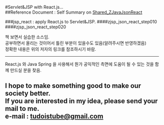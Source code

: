 #Servlet&JSP with React.js...  
##Reference Document : Self Summary on [Shared_ZJavaJsonReact](https://drive.google.com/open?id=1ajQ8ghW5v3eBNL1k753A9gjAiCvV1u_zxX65zV5rKmE "summarized by tudoistube@gmail" )  

###jsp_react : apply React.js to Servlet&JSP.
####zjsp_json_react_step010
####zjsp_json_react_step020

    
책 보면서 실습한 소스임.  
공부하면서 올리는 것이어서 틀린 부분이 있을수도 있음(알려주시면 반영하겠음)  
정확한 내용은 위의 저자의 링크를 참조하시기 바람.  

---
React.js 와 Java Spring 을 사용해서 뭔가 공익적인 측면에 도움이 될 수 있는 것을
함께 만드실 분을 찾음.

I hope to make something good to make our society better.  
If you are interested in my idea, please send your mail to me.  
e-mail : tudoistube@gmail.com
---
